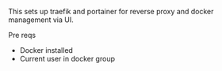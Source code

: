 This sets up traefik and portainer for reverse proxy and docker management via UI.

Pre reqs
  - Docker installed
  - Current user in docker group
